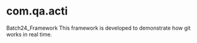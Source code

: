 # com.qa.acti
Batch24_Framework
This framework is developed to demonstrate how git works in real time.
